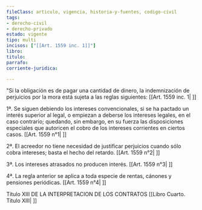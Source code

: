 ```yaml
---
fileClass: articulo, vigencia, historia-y-fuentes, codigo-civil
tags:
- derecho-civil
- derecho-privado
estado: vigente
tipo: multi
incisos: ["[[Art. 1559 inc. 1]]"]
libro:
titulo:
parrafo:
corriente-juridica:

---
```

"Si la obligación es de pagar una cantidad de dinero, la indemnización de perjuicios por la mora está sujeta a las reglas siguientes: [[Art. 1559 inc. 1| ]]

1ª. Se siguen debiendo los intereses convencionales, si se ha pactado un interés superior al legal, o empiezan a deberse los intereses legales, en el caso contrario; quedando, sin embargo, en su fuerza las disposiciones especiales que autoricen el cobro de los intereses corrientes en ciertos casos. [[Art. 1559 n°1| ]]

2ª. El acreedor no tiene necesidad de justificar perjuicios cuando sólo cobra intereses; basta el hecho del retardo. [[Art. 1559 n°2| ]]

3ª. Los intereses atrasados no producen interés. [[Art. 1559 n°3| ]]

4ª. La regla anterior se aplica a toda especie de rentas, cánones y pensiones periódicas. [[Art. 1559 n°4| ]]

Título XIII DE LA INTERPRETACION DE LOS CONTRATOS [[Libro Cuarto. Título XIII| ]]